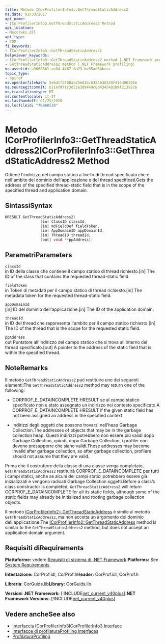```yaml
---
title: Metodo ICorProfilerInfo3::GetThreadStaticAddress2
ms.date: 03/30/2017
api_name:
- ICorProfilerInfo3.GetThreadStaticAddress2 Method
api_location:
- Mscorwks.dll
api_type:
- COM
f1_keywords:
- ICorProfilerInfo3::GetThreadStaticAddress2
helpviewer_keywords:
- ICorProfilerInfo3::GetThreadStaticAddress2 method [.NET Framework profiling]
- GetThreadStaticAddress2 method [.NET Framework profiling]
ms.assetid: a9608861-ae64-4467-8a73-be05ad34beac
topic_type:
- apiref
ms.openlocfilehash: 5ebd1f2780ab25e01bcb384b38220f414d90292e
ms.sourcegitcommit: b11efd71c3d5ce3d9449c8d4345481b9f21392c6
ms.translationtype: MT
ms.contentlocale: it-IT
ms.lasthandoff: 01/29/2020
ms.locfileid: "76868538"
---
```

# <a name="icorprofilerinfo3getthreadstaticaddress2-method"></a><span data-ttu-id="ab9e8-102">Metodo ICorProfilerInfo3::GetThreadStaticAddress2</span><span class="sxs-lookup"><span data-stu-id="ab9e8-102">ICorProfilerInfo3::GetThreadStaticAddress2 Method</span></span>
<span data-ttu-id="ab9e8-103">Ottiene l'indirizzo del campo statico a livello di thread specificato che è nell'ambito del dominio dell'applicazione e del thread specificati.</span><span class="sxs-lookup"><span data-stu-id="ab9e8-103">Gets the address of the specified thread-static field that is in the scope of the specified thread and application domain.</span></span>  
  
## <a name="syntax"></a><span data-ttu-id="ab9e8-104">Sintassi</span><span class="sxs-lookup"><span data-stu-id="ab9e8-104">Syntax</span></span>  
  
```cpp  
HRESULT GetThreadStaticAddress2(  
                [in] ClassID classId,  
                [in] mdFieldDef fieldToken,  
                [in] AppDomainID appDomainId,  
                [in] ThreadID threadId,  
                [out] void **ppAddress);  
```  
  
## <a name="parameters"></a><span data-ttu-id="ab9e8-105">Parametri</span><span class="sxs-lookup"><span data-stu-id="ab9e8-105">Parameters</span></span>  
 `classId`  
 <span data-ttu-id="ab9e8-106">in ID della classe che contiene il campo statico di thread richiesto.</span><span class="sxs-lookup"><span data-stu-id="ab9e8-106">[in] The ID of the class that contains the requested thread-static field.</span></span>  
  
 `fieldToken`  
 <span data-ttu-id="ab9e8-107">in Token di metadati per il campo statico di thread richiesto.</span><span class="sxs-lookup"><span data-stu-id="ab9e8-107">[in] The metadata token for the requested thread-static field.</span></span>  
  
 `appDomainId`  
 <span data-ttu-id="ab9e8-108">[in] ID del dominio dell'applicazione.</span><span class="sxs-lookup"><span data-stu-id="ab9e8-108">[in] The ID of the application domain.</span></span>  
  
 `threadId`  
 <span data-ttu-id="ab9e8-109">in ID del thread che rappresenta l'ambito per il campo statico richiesto.</span><span class="sxs-lookup"><span data-stu-id="ab9e8-109">[in] The ID of the thread that is the scope for the requested static field.</span></span>  
  
 `ppAddress`  
 <span data-ttu-id="ab9e8-110">out Puntatore all'indirizzo del campo statico che si trova all'interno del thread specificato.</span><span class="sxs-lookup"><span data-stu-id="ab9e8-110">[out] A pointer to the address of the static field that is within the specified thread.</span></span>  
  
## <a name="remarks"></a><span data-ttu-id="ab9e8-111">Note</span><span class="sxs-lookup"><span data-stu-id="ab9e8-111">Remarks</span></span>  
 <span data-ttu-id="ab9e8-112">Il metodo `GetThreadStaticAddress2` può restituire uno dei seguenti elementi:</span><span class="sxs-lookup"><span data-stu-id="ab9e8-112">The `GetThreadStaticAddress2` method may return one of the following:</span></span>  
  
- <span data-ttu-id="ab9e8-113">CORPROF_E_DATAINCOMPLETE HRESULT se al campo statico specificato non è stato assegnato un indirizzo nel contesto specificato.</span><span class="sxs-lookup"><span data-stu-id="ab9e8-113">A CORPROF_E_DATAINCOMPLETE HRESULT if the given static field has not been assigned an address in the specified context.</span></span>  
  
- <span data-ttu-id="ab9e8-114">Indirizzi degli oggetti che possono trovarsi nell'heap Garbage Collection.</span><span class="sxs-lookup"><span data-stu-id="ab9e8-114">The addresses of objects that may be in the garbage collection heap.</span></span> <span data-ttu-id="ab9e8-115">Questi indirizzi potrebbero non essere più validi dopo Garbage Collection, quindi, dopo Garbage Collection, i profiler non devono presupporre che siano validi.</span><span class="sxs-lookup"><span data-stu-id="ab9e8-115">These addresses may become invalid after garbage collection, so after garbage collection, profilers should not assume that they are valid.</span></span>  
  
 <span data-ttu-id="ab9e8-116">Prima che il costruttore della classe di una classe venga completato, `GetThreadStaticAddress2` restituirà CORPROF_E_DATAINCOMPLETE per tutti i campi statici, anche se alcuni dei campi statici potrebbero essere già inizializzati e vengono radicati Garbage Collection oggetti.</span><span class="sxs-lookup"><span data-stu-id="ab9e8-116">Before a class’s class constructor is completed, `GetThreadStaticAddress2` will return CORPROF_E_DATAINCOMPLETE for all its static fields, although some of the static fields may already be initialized and rooting garbage collection objects.</span></span>  
  
 <span data-ttu-id="ab9e8-117">Il metodo [ICorProfilerInfo2:: GetThreadStaticAddress](icorprofilerinfo2-getthreadstaticaddress-method.md) è simile al metodo `GetThreadStaticAddress2`, ma non accetta un argomento del dominio dell'applicazione.</span><span class="sxs-lookup"><span data-stu-id="ab9e8-117">The [ICorProfilerInfo2::GetThreadStaticAddress](icorprofilerinfo2-getthreadstaticaddress-method.md) method is similar to the `GetThreadStaticAddress2` method, but does not accept an application domain argument.</span></span>  
  
## <a name="requirements"></a><span data-ttu-id="ab9e8-118">Requisiti di</span><span class="sxs-lookup"><span data-stu-id="ab9e8-118">Requirements</span></span>  
 <span data-ttu-id="ab9e8-119">**Piattaforme:** vedere [Requisiti di sistema di .NET Framework](../../../../docs/framework/get-started/system-requirements.md).</span><span class="sxs-lookup"><span data-stu-id="ab9e8-119">**Platforms:** See [System Requirements](../../../../docs/framework/get-started/system-requirements.md).</span></span>  
  
 <span data-ttu-id="ab9e8-120">**Intestazione:** CorProf.idl, CorProf.h</span><span class="sxs-lookup"><span data-stu-id="ab9e8-120">**Header:** CorProf.idl, CorProf.h</span></span>  
  
 <span data-ttu-id="ab9e8-121">**Libreria:** CorGuids.lib</span><span class="sxs-lookup"><span data-stu-id="ab9e8-121">**Library:** CorGuids.lib</span></span>  
  
 <span data-ttu-id="ab9e8-122">**Versioni .NET Framework:** [!INCLUDE[net_current_v40plus](../../../../includes/net-current-v40plus-md.md)]</span><span class="sxs-lookup"><span data-stu-id="ab9e8-122">**.NET Framework Versions:** [!INCLUDE[net_current_v40plus](../../../../includes/net-current-v40plus-md.md)]</span></span>  
  
## <a name="see-also"></a><span data-ttu-id="ab9e8-123">Vedere anche</span><span class="sxs-lookup"><span data-stu-id="ab9e8-123">See also</span></span>

- [<span data-ttu-id="ab9e8-124">Interfaccia ICorProfilerInfo3</span><span class="sxs-lookup"><span data-stu-id="ab9e8-124">ICorProfilerInfo3 Interface</span></span>](icorprofilerinfo3-interface.md)
- [<span data-ttu-id="ab9e8-125">Interfacce di profilatura</span><span class="sxs-lookup"><span data-stu-id="ab9e8-125">Profiling Interfaces</span></span>](profiling-interfaces.md)
- [<span data-ttu-id="ab9e8-126">Profilatura</span><span class="sxs-lookup"><span data-stu-id="ab9e8-126">Profiling</span></span>](index.md)
